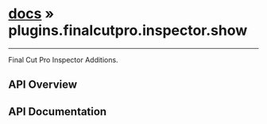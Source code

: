 # [docs](index.md) » plugins.finalcutpro.inspector.show
---

Final Cut Pro Inspector Additions.

## API Overview

## API Documentation

